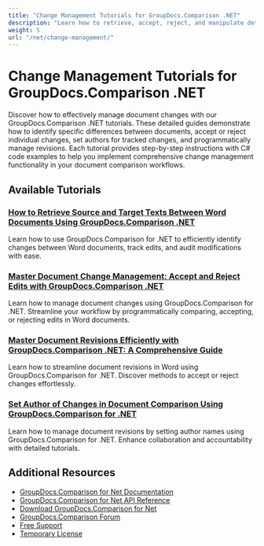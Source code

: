 ```yaml
---
title: "Change Management Tutorials for GroupDocs.Comparison .NET"
description: "Learn how to retrieve, accept, reject, and manipulate detected changes between documents with GroupDocs.Comparison for .NET."
weight: 5
url: "/net/change-management/"
---
```


# Change Management Tutorials for GroupDocs.Comparison .NET

Discover how to effectively manage document changes with our GroupDocs.Comparison .NET tutorials. These detailed guides demonstrate how to identify specific differences between documents, accept or reject individual changes, set authors for tracked changes, and programmatically manage revisions. Each tutorial provides step-by-step instructions with C# code examples to help you implement comprehensive change management functionality in your document comparison workflows.

## Available Tutorials

### [How to Retrieve Source and Target Texts Between Word Documents Using GroupDocs.Comparison .NET](./retrieve-source-target-texts-word-documents-groupdocs-comparison-net/)
Learn how to use GroupDocs.Comparison for .NET to efficiently identify changes between Word documents, track edits, and audit modifications with ease.

### [Master Document Change Management&#58; Accept and Reject Edits with GroupDocs.Comparison .NET](./groupdocs-comparison-net-accept-reject-changes/)
Learn how to manage document changes using GroupDocs.Comparison for .NET. Streamline your workflow by programmatically comparing, accepting, or rejecting edits in Word documents.

### [Master Document Revisions Efficiently with GroupDocs.Comparison .NET&#58; A Comprehensive Guide](./groupdocs-comparison-net-document-revisions-guide/)
Learn how to streamline document revisions in Word using GroupDocs.Comparison for .NET. Discover methods to accept or reject changes effortlessly.

### [Set Author of Changes in Document Comparison Using GroupDocs.Comparison for .NET](./groupdocs-comparison-net-set-author-changes-document-comparison/)
Learn how to manage document revisions by setting author names using GroupDocs.Comparison for .NET. Enhance collaboration and accountability with detailed tutorials.

## Additional Resources

- [GroupDocs.Comparison for Net Documentation](https://docs.groupdocs.com/comparison/net/)
- [GroupDocs.Comparison for Net API Reference](https://reference.groupdocs.com/comparison/net/)
- [Download GroupDocs.Comparison for Net](https://releases.groupdocs.com/comparison/net/)
- [GroupDocs.Comparison Forum](https://forum.groupdocs.com/c/comparison)
- [Free Support](https://forum.groupdocs.com/)
- [Temporary License](https://purchase.groupdocs.com/temporary-license/)
